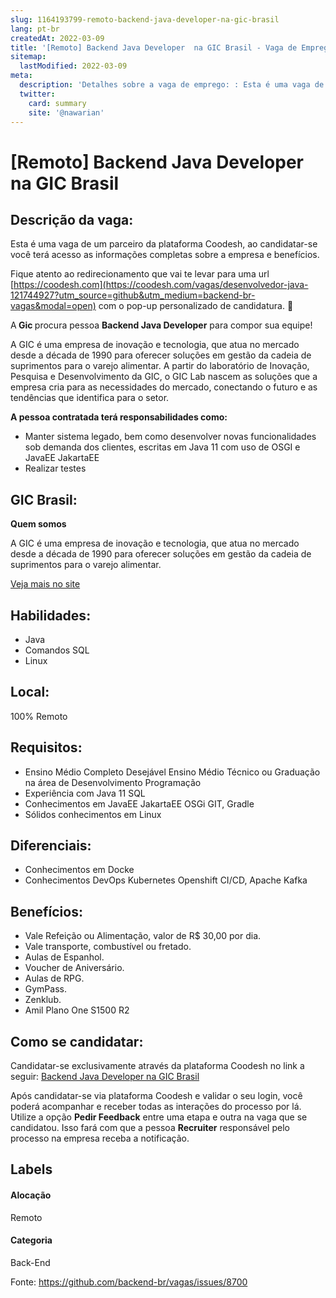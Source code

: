 ```yaml
---
slug: 1164193799-remoto-backend-java-developer-na-gic-brasil
lang: pt-br
createdAt: 2022-03-09
title: '[Remoto] Backend Java Developer  na GIC Brasil - Vaga de Emprego'
sitemap:
  lastModified: 2022-03-09
meta:
  description: 'Detalhes sobre a vaga de emprego: : Esta é uma vaga de um parceiro da plataforma Coodesh, ao candidatar-se você terá acesso as informações completas sobre a empresa e benefícios.  Fique atento ao redirecionamento que vai te levar para uma url [https://coodesh.com](https://coodesh.com/vagas/desenvolvedor-java-121744927?utm_source=github&utm_medium=backend-br-vagas&modal=open) com o pop-up personalizado de candidatura. 👋 <p style="text-align:justify;">A<strong> Gic </strong>procura pessoa <strong>Backend Java Developer</strong> para compor sua equipe!</p> <p>A GIC é uma empresa de inovação e tecnologia, que atua no mercado desde a década de 1990 para oferecer soluções em gestão da cadeia de suprimentos para o varejo alimentar. A partir do laboratório de Inovação, Pesquisa e Desenvolvimento da GIC, o GIC Lab nascem as soluções que a empresa cria para as necessidades do mercado, conectando o futuro e as tendências que identifica para o setor.</p> <p style="text-align:justify;"><strong>A pessoa contratada terá responsabilidades como:</strong></p> <ul> <li>Manter sistema legado, bem como desenvolver novas funcionalidades sob demanda dos clientes, escritas em Java 11 com uso de OSGI e JavaEE JakartaEE</li> <li>Realizar testes</li> </ul>'
  twitter:
    card: summary
    site: '@nawarian'
---
```


# [Remoto] Backend Java Developer  na GIC Brasil

## Descrição da vaga: 
Esta é uma vaga de um parceiro da plataforma Coodesh, ao candidatar-se você terá acesso as informações completas sobre a empresa e benefícios.


Fique atento ao redirecionamento que vai te levar para uma url [https://coodesh.com](https://coodesh.com/vagas/desenvolvedor-java-121744927?utm_source=github&utm_medium=backend-br-vagas&modal=open) com o pop-up personalizado de candidatura. 👋
<p style="text-align:justify;">A<strong> Gic </strong>procura pessoa <strong>Backend Java Developer</strong> para compor sua equipe!</p>
<p>A GIC é uma empresa de inovação e tecnologia, que atua no mercado desde a década de 1990 para oferecer soluções em gestão da cadeia de suprimentos para o varejo alimentar. A partir do laboratório de Inovação, Pesquisa e Desenvolvimento da GIC, o GIC Lab nascem as soluções que a empresa cria para as necessidades do mercado, conectando o futuro e as tendências que identifica para o setor.</p>
<p style="text-align:justify;"><strong>A pessoa contratada terá responsabilidades como:</strong></p>
<ul>
<li>Manter sistema legado, bem como desenvolver novas funcionalidades sob demanda dos clientes, escritas em Java 11 com uso de OSGI e JavaEE JakartaEE</li>
<li>Realizar testes</li>
</ul>

## GIC Brasil: 
 <p><strong>Quem somos</strong></p>
<p>A GIC é uma empresa de inovação e tecnologia, que atua no mercado desde a década de 1990 para oferecer soluções em gestão da cadeia de suprimentos para o varejo alimentar.</p><a href='https://coodesh.com/empresas/gic-brasil'>Veja mais no site</a>

 ## Habilidades: 
 - Java 
- Comandos SQL 
- Linux
## Local: 
 100% Remoto
## Requisitos: 
 - Ensino Médio Completo Desejável Ensino Médio Técnico ou Graduação na área de Desenvolvimento Programação 
- Experiência com Java 11 SQL 
- Conhecimentos em JavaEE JakartaEE OSGi GIT, Gradle 
- Sólidos conhecimentos em Linux
## Diferenciais: 
 - Conhecimentos em Docke 
- Conhecimentos DevOps Kubernetes Openshift CI/CD, Apache Kafka
## Benefícios: 
 - Vale Refeição ou Alimentação, valor de R$ 30,00 por dia.   
- Vale transporte, combustível ou fretado. 
- Aulas de Espanhol. 
- Voucher de Aniversário. 
- Aulas de RPG. 
- GymPass. 
- Zenklub. 
- Amil Plano One S1500 R2
## Como se candidatar:
Candidatar-se exclusivamente através da plataforma Coodesh no link a seguir: [Backend Java Developer  na GIC Brasil](https://coodesh.com/vagas/desenvolvedor-java-121744927?utm_source=github&utm_medium=backend-br-vagas&modal=open)


Após candidatar-se via plataforma Coodesh e validar o seu login, você poderá acompanhar e receber todas as interações do processo por lá. Utilize a opção **Pedir Feedback** entre uma etapa e outra na vaga que se candidatou. Isso fará com que a pessoa **Recruiter** responsável pelo processo na empresa receba a notificação.
## Labels
#### Alocação
Remoto
#### Categoria
Back-End

Fonte: https://github.com/backend-br/vagas/issues/8700